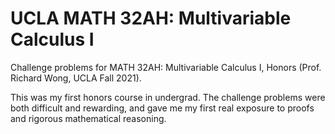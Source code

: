 # UCLA MATH 32AH: Multivariable Calculus I

Challenge problems for MATH 32AH: Multivariable Calculus I, Honors (Prof. Richard Wong, UCLA Fall 2021).

This was my first honors course in undergrad. The challenge problems were both difficult and rewarding, and gave me my first real exposure to proofs and rigorous mathematical reasoning.
